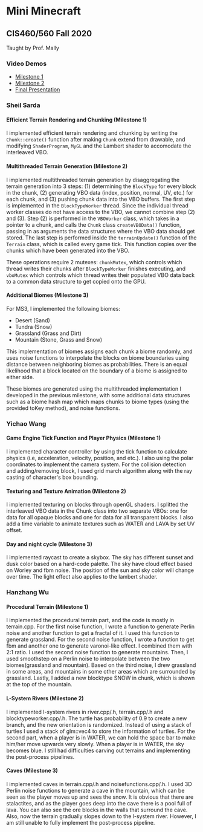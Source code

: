 # Mini Minecraft
## CIS460/560 Fall 2020

Taught by Prof. Mally

### Video Demos

- [Milestone 1]()
- [Milestone 2]()
- [Final Presentation]()

### Sheil Sarda

#### Efficient Terrain Rendering and Chunking (Milestone 1)

I implemented efficient terrain rendering and chunking by writing the `Chunk::create()` function after making `Chunk` extend from drawable, and modifying `ShaderProgram`, `MyGL` and the Lambert shader to accomodate the interleaved VBO.

#### Multithreaded Terrain Generation (Milestone 2)

I implemented multithreaded terrain generation by disaggregating the terrain generation into 3 steps: (1) determining the `BlockType` for every block in the chunk, (2) generating VBO data (index, position, normal, UV, etc.) for each chunk, and (3) pushing chunk data into the VBO buffers. The first step is implemented in the `BlockTypeWorker` thread. Since the individual thread worker classes do not have access to the VBO, we cannot combine step (2) and (3). Step (2) is performed in the `VBOWorker` class, which takes in a pointer to a chunk, and calls the `Chunk` class `createVBOData()` function, passing in as arguments the data structures where the VBO data should get stored. The last step is performed inside the `terrainUpdate()` function of the `Terrain` class, which is called every game tick. This function copies over the chunks which have been generated into the VBO.

These operations require 2 mutexes: `chunkMutex`, which controls which thread writes their chunks after `BlockTypeWorker` finishes executing, and `vboMutex` which controls which thread writes their populated VBO data back to a common data structure to get copied onto the GPU.

#### Additional Biomes (Milestone 3)

For MS3, I implemented the following biomes:
- Desert (Sand)
- Tundra (Snow)
- Grassland (Grass and Dirt)
- Mountain (Stone, Grass and Snow)

This implementation of biomes assigns each chunk a biome randomly, and uses noise functions to interpolate the blocks on biome boundaries using distance between neighboring biomes as probabilities. There is an equal likelihood that a block located on the boundary of a biome is assigned to either side.

These biomes are generated using the multithreaded implementation I developed in the previous milestone, with some additional data structures such as a biome hash map which maps chunks to biome types (using the provided toKey method), and noise functions.

### Yichao Wang

#### Game Engine Tick Function and Player Physics (Milestone 1)

I implemented character controller by using the tick function to calculate physics (i.e, acceleration, velocity, position, and etc.). I also using the polar coordinates to implement the camera system. For the collision detection and adding/removing block, I used grid march algorithm along with the ray casting of character's box bounding.

#### Texturing and Texture Animation (Milestone 2)

I implemented texturing on blocks through openGL shaders. I splitted the interleaved VBO data in the Chunk class into two separate VBOs: one for data for all opaque blocks and one for data for all transparent blocks. I also add a time variable to animate textures such as WATER and LAVA by set UV offset.

#### Day and night cycle (Milestone 3)

I implemented raycast to create a skybox. The sky has different sunset and dusk color based on a hard-code palette. The sky have cloud effect based on Worley and fbm noise. The position of the sun and sky color will change over time. The light effect also applies to the lambert shader.


### Hanzhang Wu

#### Procedural Terrain (Milestone 1)

I implemented the procedural terrain part, and the code is mostly in terrain.cpp. For the first noise function, I wrote a function to generate Perlin noise and another function to get a fractal of it. I used this function to generate grassland. For the second noise function, I wrote a function to get fbm and another one to generate varonoi-like effect. I combined them with 2:1 ratio. I used the second noise function to generate mountains. Then, I used smoothstep on a Perlin noise to interpolate between the two biomes(grassland and mountain). Based on the third noise, I drew grassland in some areas, and mountains in some other areas which are surrounded by grassland. Lastly, I added a new blocktype SNOW in chunk, which is shown at the top of the mountain.

#### L-System Rivers (Milestone 2)
I implemented l-system rivers in river.cpp/.h, terrain.cpp/.h and blocktypeworker.cpp/.h. The turtle has probability of 0.9 to create a new branch, and the new orientation is randomized. Instead of using a stack of turtles I used a stack of glm::vec4 to store the information of turtles. For the second part, when a player is in WATER, we can hold the space bar to make him/her move upwards very slowly. When a player is in WATER, the sky becomes blue.
I still had difficulties carving out terrains and implementing the post-process pipelines.

#### Caves (Milestone 3)
I implemented caves in terrain.cpp/.h and noisefunctions.cpp/.h. I used 3D Perlin noise functions to generate a cave in the mountain, which can be seen as the player moves up and sees the snow. It is obvious that there are stalactites, and as the player goes deep into the cave there is a pool full of lava. You can also see the ore blocks in the walls that surround the cave.
Also, now the terrain gradually slopes down to the l-system river. However, I am still unable to fully implement the post-process pipeline.
